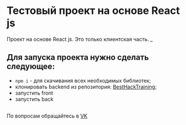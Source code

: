 # Тестовый проект на основе React js
Проект на основе React js. Это только клиентская часть.
_
## Для запуска проекта нужно сделать следующее:
- `npm i` - для скачивания всех необходимых библиотек;
- клонировать backend из репозитория: [BestHackTraining](https://github.com/Sh1bari/BestHackTraining);
- запустить front
- запустить back
##
По вопросам обращайтесь в [VK](https://vk.com/amonkarimov02)
